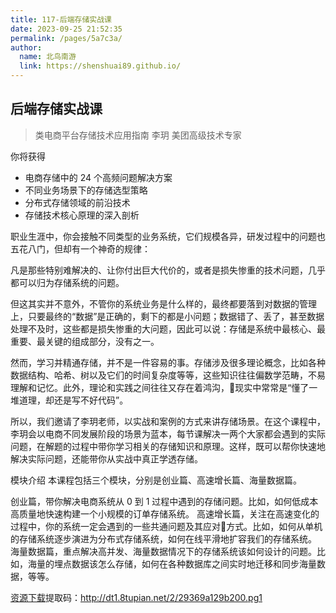 ```yaml
---
title: 117-后端存储实战课
date: 2023-09-25 21:52:35
permalink: /pages/5a7c3a/
author: 
  name: 北鸟南游
  link: https://shenshuai89.github.io/
---
```

## 后端存储实战课

> 类电商平台存储技术应用指南
> 李玥  美团高级技术专家

你将获得

- 电商存储中的 24 个高频问题解决方案
- 不同业务场景下的存储选型策略
- 分布式存储领域的前沿技术
- 存储技术核心原理的深入剖析

职业生涯中，你会接触不同类型的业务系统，它们规模各异，研发过程中的问题也五花八门，但却有一个神奇的规律：

凡是那些特别难解决的、让你付出巨大代价的，或者是损失惨重的技术问题，几乎都可以归为存储系统的问题。

但这其实并不意外，不管你的系统业务是什么样的，最终都要落到对数据的管理上，只要最终的“数据”是正确的，剩下的都是小问题；数据错了、丢了，甚至数据处理不及时，这些都是损失惨重的大问题，因此可以说：存储是系统中最核心、最重要、最关键的组成部分，没有之一。

然而，学习并精通存储，并不是一件容易的事。存储涉及很多理论概念，比如各种数据结构、哈希、树以及它们的时间复杂度等等，这些知识往往偏数学范畴，不易理解和记忆。此外，理论和实践之间往往又存在着鸿沟，现实中常常是“懂了一堆道理，却还是写不好代码”。

所以，我们邀请了李玥老师，以实战和案例的方式来讲存储场景。在这个课程中，李玥会以电商不同发展阶段的场景为蓝本，每节课解决一两个大家都会遇到的实际问题，在解题的过程中带你学习相关的存储知识和原理。这样，既可以帮你快速地解决实际问题，还能带你从实战中真正学透存储。

模块介绍
本课程包括三个模块，分别是创业篇、高速增长篇、海量数据篇。

创业篇，带你解决电商系统从 0 到 1 过程中遇到的存储问题。比如，如何低成本高质量地快速构建一个小规模的订单存储系统。
高速增长篇，关注在高速变化的过程中，你的系统一定会遇到的一些共通问题及其应对方式。比如，如何从单机的存储系统逐步演进为分布式存储系统，如何在线平滑地扩容我们的存储系统。
海量数据篇，重点解决高并发、海量数据情况下的存储系统该如何设计的问题。比如，海量的埋点数据该怎么存储，如何在各种数据库之间实时地迁移和同步海量数据，等等。

[资源下载](https://pan.baidu.com/s/1X0hRDiamPoWTYgZABYGySw)提取码：http://dt1.8tupian.net/2/29369a129b200.pg1

